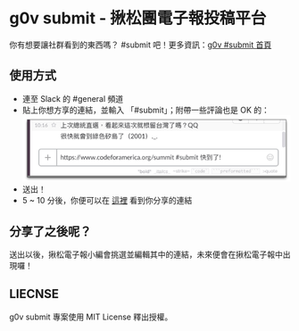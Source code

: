 # g0v submit - 揪松團電子報投稿平台

你有想要讓社群看到的東西嗎？ #submit 吧！更多資訊：[g0v #submit 首頁](http://g0v.github.io/submit/)


## 使用方式

 * 連至 Slack 的 #general 頻道
 * 貼上你想方享的連結，並輸入 「#submit」；附帶一些評論也是 OK 的：
   ![](https://raw.githubusercontent.com/g0v/submit/gh-pages/img/submit-sample.png)
 * 送出！
 * 5 ~ 10 分後，你便可以在 [這裡](https://github.com/g0v/submit/labels/submit) 看到你分享的連結


## 分享了之後呢？

送出以後，揪松電子報小編會挑選並編輯其中的連結，未來便會在揪松電子報中出現囉！


## LIECNSE

g0v submit 專案使用 MIT License 釋出授權。
